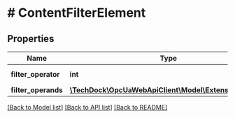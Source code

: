 # # ContentFilterElement

## Properties

Name | Type | Description | Notes
------------ | ------------- | ------------- | -------------
**filter_operator** | **int** | [Link to specification](https://reference.opcfoundation.org/v105/Core/docs/Part4/7.7.3). | [optional]
**filter_operands** | [**\TechDock\OpcUaWebApiClient\Model\ExtensionObject[]**](ExtensionObject.md) |  | [optional]

[[Back to Model list]](../../README.md#models) [[Back to API list]](../../README.md#endpoints) [[Back to README]](../../README.md)
